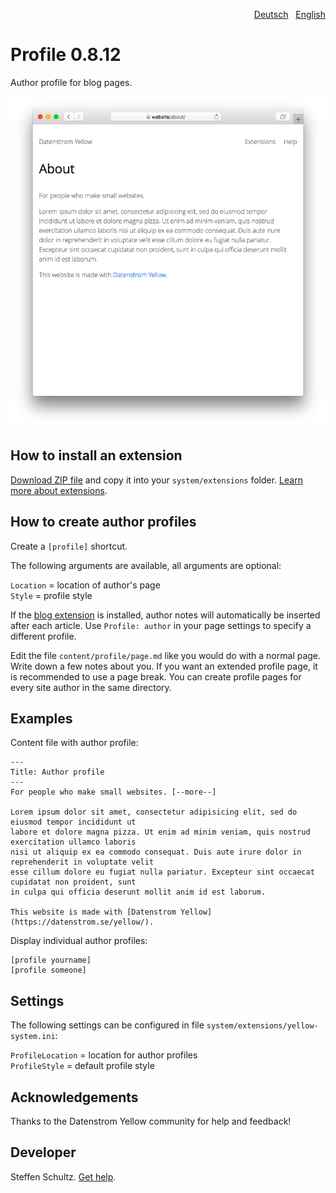 <p align="right"><a href="README-de.md">Deutsch</a> &nbsp; <a href="README.md">English</a></p>

# Profile 0.8.12

Author profile for blog pages. 

<p align="center"><img src="profile-screenshot.png?raw=true" alt="Screenshot"></p>

## How to install an extension

[Download ZIP file](https://github.com/schulle4u/yellow-extensions-schulle4u/raw/main/downloads/profile.zip) and copy it into your `system/extensions` folder. [Learn more about extensions](https://github.com/annaesvensson/yellow-update).

## How to create author profiles

Create a `[profile]` shortcut. 

The following arguments are available, all arguments are optional:

`Location` = location of author's page   
`Style` = profile style  

If the [blog extension](https://github.com/annaesvensson/yellow-blog) is installed, author notes will automatically be inserted after each article. Use `Profile: author` in your page settings to specify a different profile. 

Edit the file `content/profile/page.md` like you would do with a normal page. Write down a few notes about you. If you want an extended profile page, it is recommended to use a page break. You can create profile pages for every site author in the same directory. 

## Examples

Content file with author profile:

```
---
Title: Author profile
---
For people who make small websites. [--more--]

Lorem ipsum dolor sit amet, consectetur adipisicing elit, sed do eiusmod tempor incididunt ut 
labore et dolore magna pizza. Ut enim ad minim veniam, quis nostrud exercitation ullamco laboris 
nisi ut aliquip ex ea commodo consequat. Duis aute irure dolor in reprehenderit in voluptate velit 
esse cillum dolore eu fugiat nulla pariatur. Excepteur sint occaecat cupidatat non proident, sunt 
in culpa qui officia deserunt mollit anim id est laborum.

This website is made with [Datenstrom Yellow](https://datenstrom.se/yellow/).
```

Display individual author profiles:

    [profile yourname]
    [profile someone]

## Settings

The following settings can be configured in file `system/extensions/yellow-system.ini`:

`ProfileLocation` = location for author profiles  
`ProfileStyle` = default profile style  

## Acknowledgements

Thanks to the Datenstrom Yellow community for help and feedback!

## Developer

Steffen Schultz. [Get help](https://datenstrom.se/yellow/help/).
